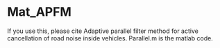 # Mat_APFM
If you use this, please cite Adaptive parallel filter method for active cancellation of road noise inside vehicles.
Parallel.m is the matlab code.
